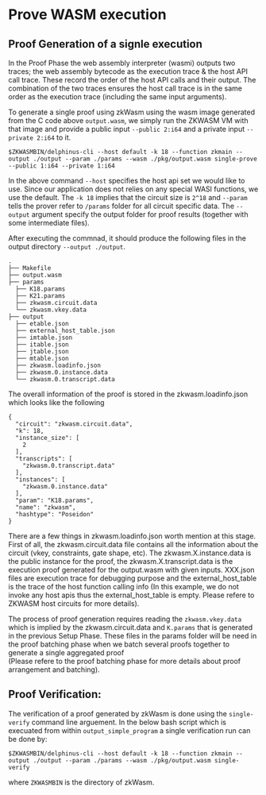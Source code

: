 # Prove WASM execution

## Proof Generation of a signle execution

In the Proof Phase the web assembly interpreter (wasmi) outputs two traces; the web assembly bytecode as the execution trace & the host API call trace. These record the order of the host API calls and their output. The combination of the two traces ensures the host call trace is in the same order as the execution trace (including the same input arguments).<br>

To generate a single proof using zkWasm using the wasm image generated from the C code above `output.wasm`, we simply run the ZKWASM VM with that image and  provide a public input `--public 2:i64` and a private input `--private 2:i64` to it.

```console
$ZKWASMBIN/delphinus-cli --host default -k 18 --function zkmain --output ./output --param ./params --wasm ./pkg/output.wasm single-prove --public 1:i64 --private 1:i64
```

In the above command `--host` specifies the host api set we would like to use. Since our application does not relies on any special WASI functions, we use the default. The `-k 18` implies that the circuit size is `2^18` and `--param` tells the prover refer to `/params` folder for all circuit specific data. The `--output` argument specify the output folder for proof results (together with some intermediate files).

After executing the commnad, it should produce the following files in the output directory `--output ./output`.

```
.
├── Makefile
├── output.wasm
├── params
  ├── K18.params
  ├── K21.params
  ├── zkwasm.circuit.data
  └── zkwasm.vkey.data
├── output
  ├── etable.json
  ├── external_host_table.json
  ├── imtable.json
  ├── itable.json
  ├── jtable.json
  ├── mtable.json
  ├── zkwasm.loadinfo.json
  ├── zkwasm.0.instance.data
  └── zkwasm.0.transcript.data
```

The overall information of the proof is stored in the zkwasm.loadinfo.json which looks like the following
```
{
  "circuit": "zkwasm.circuit.data",
  "k": 18,
  "instance_size": [
    2
  ],
  "transcripts": [
    "zkwasm.0.transcript.data"
  ],
  "instances": [
    "zkwasm.0.instance.data"
  ],
  "param": "K18.params",
  "name": "zkwasm",
  "hashtype": "Poseidon"
}
```

There are a few things in zkwasm.loadinfo.json worth mention at this stage. First of all, the zkwasm.circuit.data file contains all the information about the circuit (vkey, constraints, gate shape, etc). The zkwasm.X.instance.data is the public instance for the proof, the zkwasm.X.transcript.data is the execution proof generated for the output.wasm with given inputs. XXX.json files are execution trace for debugging purpose and the external_host_table is the trace of the host function calling info (In this example, we do not invoke any host apis thus the external_host_table is empty. Please refere to ZKWASM host circuits for more details).

The process of proof generation requires reading the `zkwasm.vkey.data` which is implied by the zkwasm.circuit.data and `K.params` that is generated in the previous Setup Phase. These files in the params folder will be need in the proof batching phase when we batch several proofs together to generate a single aggregated proof<br> (Please refere to the proof batching phase for more details about proof arrangement and batching).

## Proof Verification:

The verification of a proof generated by zkWasm is done using the `single-verify` command line arguement. In the below bash script which is execuated from within `output_simple_program` a single verification run can be done by:

```
$ZKWASMBIN/delphinus-cli --host default -k 18 --function zkmain --output ./output --param ./params --wasm ./pkg/output.wasm single-verify
```
where `ZKWASMBIN` is the directory of zkWasm.


